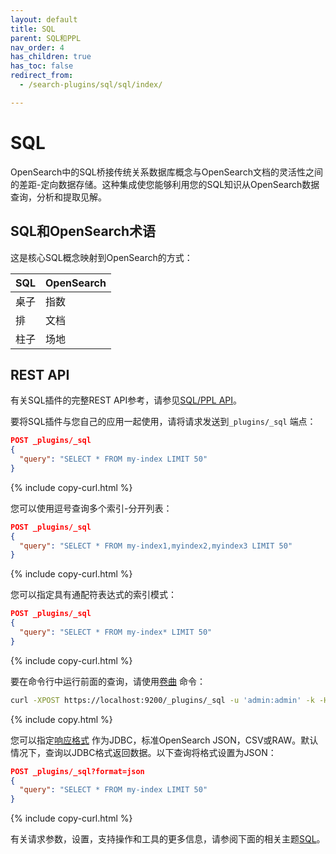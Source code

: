 ```yaml
---
layout: default
title: SQL
parent: SQL和PPL
nav_order: 4
has_children: true
has_toc: false
redirect_from:
  - /search-plugins/sql/sql/index/

---
```


# SQL

OpenSearch中的SQL桥接传统关系数据库概念与OpenSearch文档的灵活性之间的差距-定向数据存储。这种集成使您能够利用您的SQL知识从OpenSearch数据查询，分析和提取见解。

## SQL和OpenSearch术语

这是核心SQL概念映射到OpenSearch的方式：

SQL| OpenSearch
:--- | :---
桌子| 指数
排| 文档
柱子| 场地

## REST API

有关SQL插件的完整REST API参考，请参见[SQL/PPL API]({{site.url}}{{site.baseurl}}/search-plugins/sql/sql-ppl-api/)。

要将SQL插件与您自己的应用一起使用，请将请求发送到`_plugins/_sql` 端点：

```json
POST _plugins/_sql
{
  "query": "SELECT * FROM my-index LIMIT 50"
}
```
{% include copy-curl.html %}

您可以使用逗号查询多个索引-分开列表：

```json
POST _plugins/_sql
{
  "query": "SELECT * FROM my-index1,myindex2,myindex3 LIMIT 50"
}
```
{% include copy-curl.html %}

您可以指定具有通配符表达式的索引模式：

```json
POST _plugins/_sql
{
  "query": "SELECT * FROM my-index* LIMIT 50"
}
```
{% include copy-curl.html %}

要在命令行中运行前面的查询，请使用[卷曲](https://curl.haxx.se/) 命令：

```bash
curl -XPOST https://localhost:9200/_plugins/_sql -u 'admin:admin' -k -H 'Content-Type: application/json' -d '{"query": "SELECT * FROM my-index* LIMIT 50"}'
```
{% include copy.html %}

您可以指定[响应格式]({{site.url}}{{site.baseurl}}/search-plugins/sql/response-formats/) 作为JDBC，标准OpenSearch JSON，CSV或RAW。默认情况下，查询以JDBC格式返回数据。以下查询将格式设置为JSON：

```json
POST _plugins/_sql?format=json
{
  "query": "SELECT * FROM my-index LIMIT 50"
}
```
{% include copy-curl.html %}

有关请求参数，设置，支持操作和工具的更多信息，请参阅下面的相关主题[SQL]({{site.url}}{{site.baseurl}}/search-plugins/sql/sql/index/)。

